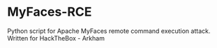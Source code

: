 # MyFaces-RCE
Python script for Apache MyFaces remote command execution attack. Written for HackTheBox - Arkham
